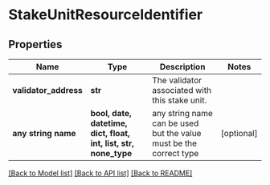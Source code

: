 # StakeUnitResourceIdentifier


## Properties
Name | Type | Description | Notes
------------ | ------------- | ------------- | -------------
**validator_address** | **str** | The validator associated with this stake unit. | 
**any string name** | **bool, date, datetime, dict, float, int, list, str, none_type** | any string name can be used but the value must be the correct type | [optional]

[[Back to Model list]](../README.md#documentation-for-models) [[Back to API list]](../README.md#documentation-for-api-endpoints) [[Back to README]](../README.md)


